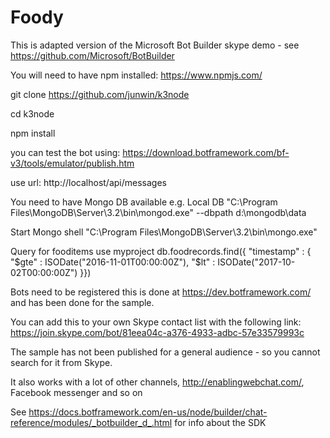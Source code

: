 # Foody

This is adapted version of the Microsoft Bot Builder skype demo - see https://github.com/Microsoft/BotBuilder

You will need to have npm installed: https://www.npmjs.com/

git clone https://github.com/junwin/k3node

cd k3node

npm install

you can test the bot using: https://download.botframework.com/bf-v3/tools/emulator/publish.htm

use url: http://localhost/api/messages

You need to have Mongo DB available e.g.
Local DB
"C:\Program Files\MongoDB\Server\3.2\bin\mongod.exe" --dbpath d:\mongodb\data

Start Mongo shell
"C:\Program Files\MongoDB\Server\3.2\bin\mongo.exe" 

Query for fooditems
use myproject
db.foodrecords.find({ "timestamp" : { "$gte" : ISODate("2016-11-01T00:00:00Z"), "$lt" : ISODate("2017-10-02T00:00:00Z") }})

Bots need to be registered this is done at https://dev.botframework.com/ and has been done for the sample.

You can add this to your own Skype contact list with the following link:
https://join.skype.com/bot/81eea04c-a376-4933-adbc-57e33579993c



The sample has not been published for a general audience - so you cannot search for it from Skype.

It also works with a lot of other channels, http://enablingwebchat.com/, Facebook messenger and so on


See  https://docs.botframework.com/en-us/node/builder/chat-reference/modules/_botbuilder_d_.html  for info about the SDK



